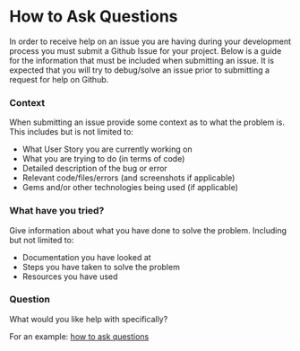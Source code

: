 # How to Ask Questions
In order to receive help on an issue you are having during your development
process you must submit a Github Issue for your project. Below is a guide for
the information that must be included when submitting an issue. It is expected
that you will try to debug/solve an issue prior to submitting a request for help
on Github.

### Context
When submitting an issue provide some context as to what the problem is. This
includes but is not limited to:
- What User Story you are currently working on
- What you are trying to do (in terms of code)
- Detailed description of the bug or error
- Relevant code/files/errors (and screenshots if applicable)
- Gems and/or other technologies being used (if applicable)

### What have you tried?
Give information about what you have done to solve the problem. Including but
not limited to:
- Documentation you have looked at
- Steps you have taken to solve the problem
- Resources you have used

### Question
What would you like help with specifically?

For an example: [how to ask questions](https://gist.github.com/h4w5/9697140)